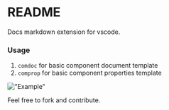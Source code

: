 # README

Docs markdown extension for vscode.

### Usage

1. `comdoc` for basic component document template
2. `comprop` for basic component properties template

!["Example"](http://g.recordit.co/tXEUSXoAYB.gif)

Feel free to fork and contribute.
